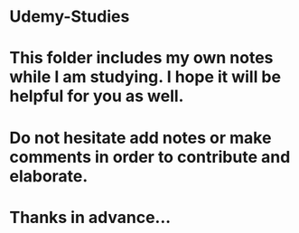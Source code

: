 # Udemy-Studies
# This folder includes my own notes while I am studying. I hope it will be helpful for you as well. 
# Do not hesitate add notes or make comments in order to contribute and elaborate.
# Thanks in advance...
